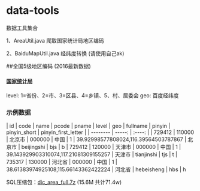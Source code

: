 # data-tools
数据工具集合

1、AreaUtil.java 爬取国家统计局地区编码

2、BaiduMapUtil.java  经纬度转换 (请使用自己ak)

##全国5级地区编码 (2016最新数据) 
#### <a href="http://www.stats.gov.cn/tjsj/tjbz/tjyqhdmhcxhfdm/" target="_blank">国家统计局</a>
level: 1=省份、2=市、3=区县、4=乡镇、5、村、居委会
geo: 百度经纬度
### 示例数据
| id        | code    |  name  |  pcode  |  pname  |  level  |  geo  |  fullname  |  pinyin  |  pinyin_short  |  pinyin_first_letter  |
| --------   | -----:   | :----: |
| 729412    |  110000	| 北京市	 | 000000	| 中国	| 1	|  39.92998577808024,116.39564503787867	|  北京市	|  beijingshi	|  bjs	|  b
| 729412	|  120000	|  天津市	|  000000	|  中国	|  1	|  39.143929903310074,117.21081309155257	|  天津市	|  tianjinshi	|  tjs	|  t
| 735317	|  130000	|  河北省	|  000000	|  中国	|  1	|  38.61383974925108,115.66143362422224	|  河北省	|  hebeisheng	|  hbs	|  h

SQL压缩包：<a href="https://share.weiyun.com/843cf3058b5a996b8405e2e1f60c9a1d" target="_blank">dic_area_full.7z</a> (15.6M 共计71.4w)